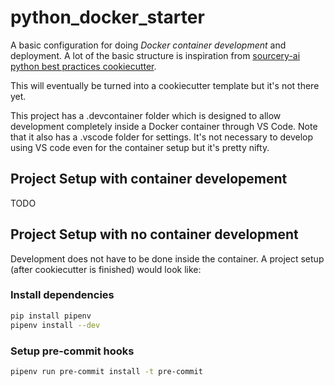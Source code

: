 # python_docker_starter

A basic configuration for doing _Docker container development_ and deployment. A lot of the basic structure is inspiration from [sourcery-ai python best practices cookiecutter](https://github.com/sourcery-ai/python-best-practices-cookiecutter).

This will eventually be turned into a cookiecutter template but it's not there yet.

This project has a .devcontainer folder which is designed to allow development completely inside a Docker container through VS Code. Note that it also has a .vscode folder for settings. It's not necessary to develop using VS code even for the container setup but it's pretty nifty.

## Project Setup with container developement

TODO

## Project Setup with **no** container development

Development does not have to be done inside the container. A project setup (after cookiecutter is finished) would look like:

### Install dependencies

```sh
pip install pipenv
pipenv install --dev
```

### Setup pre-commit hooks

```sh
pipenv run pre-commit install -t pre-commit
```
